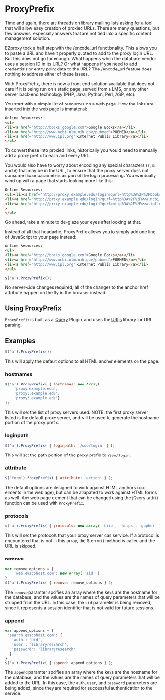 # ProxyPrefix #

Time and again, there are threads on library mailing lists asking for a tool
that will allow easy creation of proxied URLs.  There are many questions, but
few answers, especially answers that are not tied into a specific content
management solution.

EZproxy took a half step with the /encode_url functionality.  This allows 
you to paste a URL and have it properly quoted to add to the proxy
login URL.  But this does not go far enough.  What happens when the database
vendor uses a session ID in its URL?  Or what happens if you need to add
credentials or entry point data to the URL?  The /encode_url feature does
nothing to address either of these issues.

With ProxyPrefix, there is now a front-end solution available that does 
not care if it is being run on a static page, served from a LMS, or any 
other server back-end technology (PHP, Java, Python, Perl, ASP, etc).

You start with a simple list of resources on a web page.  How the links 
are inserted into the web page is immaterial:

```html
Online Resources:
<ul>
<li><a href="http://books.google.com">Google Books</a></li>
<li><a href="http://www.ncbi.nlm.nih.gov/pubmed">PUBMED</a></li>
<li><a href="http://www.ipl.org">Internet Public Library</a></li>
</ul>
```

To convert these into proxied links, historically you would need to manually add a 
proxy prefix to each and every URL.

You would also have to worry about encoding any special characters (`?`, `&`, and `#`) 
that may be in the URL, to ensure that the proxy server does not consume those 
parameters as part of the login processing.  You eventually wind up with a page 
that starts looking more like this:

```html
Online Resources:
<ul><li><a href="http://proxy.example.edu/login?qurl=http%3A%2F%2Fbooks.google.com%2F">Google Books</a></li>
<li><a href="http://proxy.example.edu/login?qurl=http%3A%2F%2Fwww.ncbi.nlm.nih.gov%2Fpubmed">PUBMED</a></li>
<li><a href="http://proxy.example.edu/login?qurl=http%3A%2F%2Fwww.ipl.org">Internet Public Library</a></li
>
</ul>
```

Go ahead, take a minute to de-glaze your eyes after looking at that.

Instead of all that headache, ProxyPrefix allows you to simply add one line of 
JavaScript to your page instead:

```html
Online Resources:
<ul>
<li><a href="http://books.google.com">Google Books</a></li>
<li><a href="http://www.ncbi.nlm.nih.gov/pubmed">PUBMED</a></li>
<li><a href="http://www.ipl.org">Internet Public Library</a></li>
</ul>
```

```javascript
$('a').ProxyPrefix();
```

No server-side changes required, all of the changes to the anchor href attribute 
happen on the fly in the browser instead.

## Using ProxyPrefix ##

`ProxyPrefix` is built as a [jQuery](http://www.jquery.com/) Plugin, and 
uses the [URIjs](http://medialize.github.io/URI.js/) library for URI parsing.

## Examples ##

```javascript
$('a').ProxyPrefix();
```

This will apply the default options to all HTML anchor elements on the page.

### hostnames ###

```javascript
$('a').ProxyPrefix( { hostnames: new Array( 
	'proxy.example.edu', 
	'proxy1.example.edu', 
	'proxy2.example.edu'} 
);
```

This will set the list of proxy servers used.  NOTE: the first proxy server
listed is the default proxy server, and will be used to generate the hostname
portion of the proxy prefix.

### loginpath ###

```javascript
$('a').ProxyPrefix( { loginpath: '/sso/login' } );
```

This will set the path portion of the proxy prefix to `/sso/login`.

### attribute ###

```javascript
$('form').ProxyPrefix( { attribute: 'action' } );
```

The default options are designed to work against HTML anchors (`<a>` elments 
in the web age), but can be adapated to work against HTML forms as well.  Any
web page element that can be changed using the jQuery .attr() function can
be used with `ProxyPrefix`.

### protocols ###

```javascript
$('a').ProxyPrefix( { protocols: new Array( 'http', 'https', 'gopher' ) } );
```

This will set the protocols that your proxy server can service.  If a protocol
is encountered that is not in this array, the $.error() method is called and
the URL is skipped.

### remove ###

```javascript
var remove_options = {
    'web.ebscohost.com': new Array( 'sid' )
}
$('a').ProxyPrefix( { remove: remove_options } );
```

The `remove` paramter spcifies an array where the keys are the hostname for the
database, and the values are the names of query parameters that will be 
stripped from the URL.  In this case, the `sid` parameter is being removed,
since it represents a session identifier that is not valid for future sessions.

### append ###

```javascript
var append_options = {
 'search.ebscohost.com': {
   'auth': 'uid',
   'user': 'libraryresearch',
   'password': 'libraryresearch'
  }
}
$('a').ProxyPrefix( { append: append_options } );
```

The `append` paramter spcifies an array where the keys are the hostname for the
database, and the values are the names of query parameters that will be 
added to the URL.  In this case, the `auth`, `user`, and `password` parameters 
are being added, since they are required for successful authentication to the
service.
